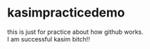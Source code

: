 # kasimpracticedemo
this is just for practice about how github works.
<br>
I am successful kasim bitch!!

